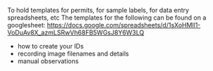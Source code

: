 To hold templates for permits, for sample labels, for data entry spreadsheets, etc
The templates for the following can be found on a googlesheet: https://docs.google.com/spreadsheets/d/1sXoHMll1-VoDuAv8X_azmLSRwVh68FB5WGsJ8Y6W3LQ
- how to create your IDs
- recording image filenames and details
- manual observations
